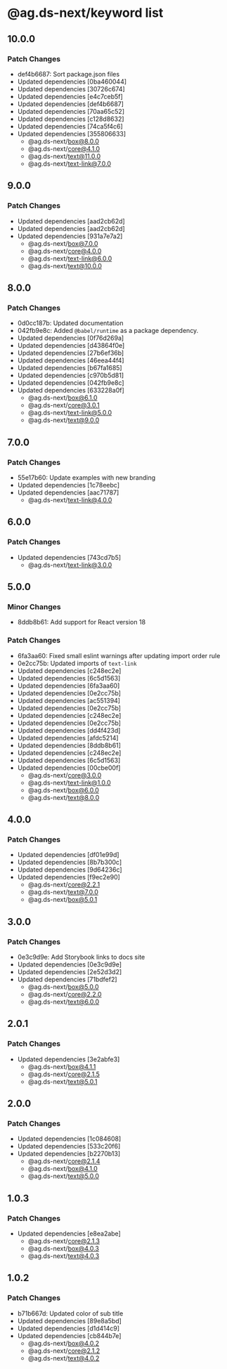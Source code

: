 # @ag.ds-next/keyword list

## 10.0.0

### Patch Changes

- def4b6687: Sort package.json files
- Updated dependencies [0ba460044]
- Updated dependencies [30726c674]
- Updated dependencies [e4c7ceb5f]
- Updated dependencies [def4b6687]
- Updated dependencies [70aa65c52]
- Updated dependencies [c128d8632]
- Updated dependencies [74ca5f4c6]
- Updated dependencies [355806633]
  - @ag.ds-next/box@8.0.0
  - @ag.ds-next/core@4.1.0
  - @ag.ds-next/text@11.0.0
  - @ag.ds-next/text-link@7.0.0

## 9.0.0

### Patch Changes

- Updated dependencies [aad2cb62d]
- Updated dependencies [aad2cb62d]
- Updated dependencies [931a7e7a2]
  - @ag.ds-next/box@7.0.0
  - @ag.ds-next/core@4.0.0
  - @ag.ds-next/text-link@6.0.0
  - @ag.ds-next/text@10.0.0

## 8.0.0

### Patch Changes

- 0d0cc187b: Updated documentation
- 042fb9e8c: Added `@babel/runtime` as a package dependency.
- Updated dependencies [0f76d269a]
- Updated dependencies [d43864f0e]
- Updated dependencies [27b6ef36b]
- Updated dependencies [46eea44f4]
- Updated dependencies [b67fa1685]
- Updated dependencies [c970b5d81]
- Updated dependencies [042fb9e8c]
- Updated dependencies [633228a0f]
  - @ag.ds-next/box@6.1.0
  - @ag.ds-next/core@3.0.1
  - @ag.ds-next/text-link@5.0.0
  - @ag.ds-next/text@9.0.0

## 7.0.0

### Patch Changes

- 55e17b60: Update examples with new branding
- Updated dependencies [1c78eebc]
- Updated dependencies [aac71787]
  - @ag.ds-next/text-link@4.0.0

## 6.0.0

### Patch Changes

- Updated dependencies [743cd7b5]
  - @ag.ds-next/text-link@3.0.0

## 5.0.0

### Minor Changes

- 8ddb8b61: Add support for React version 18

### Patch Changes

- 6fa3aa60: Fixed small eslint warnings after updating import order rule
- 0e2cc75b: Updated imports of `text-link`
- Updated dependencies [c248ec2e]
- Updated dependencies [6c5d1563]
- Updated dependencies [6fa3aa60]
- Updated dependencies [0e2cc75b]
- Updated dependencies [ac551394]
- Updated dependencies [0e2cc75b]
- Updated dependencies [c248ec2e]
- Updated dependencies [0e2cc75b]
- Updated dependencies [dd4f423d]
- Updated dependencies [afdc5214]
- Updated dependencies [8ddb8b61]
- Updated dependencies [c248ec2e]
- Updated dependencies [6c5d1563]
- Updated dependencies [00cbe00f]
  - @ag.ds-next/core@3.0.0
  - @ag.ds-next/text-link@1.0.0
  - @ag.ds-next/box@6.0.0
  - @ag.ds-next/text@8.0.0

## 4.0.0

### Patch Changes

- Updated dependencies [df01e99d]
- Updated dependencies [8b7b300c]
- Updated dependencies [9d64236c]
- Updated dependencies [f9ec2e90]
  - @ag.ds-next/core@2.2.1
  - @ag.ds-next/text@7.0.0
  - @ag.ds-next/box@5.0.1

## 3.0.0

### Patch Changes

- 0e3c9d9e: Add Storybook links to docs site
- Updated dependencies [0e3c9d9e]
- Updated dependencies [2e52d3d2]
- Updated dependencies [71bdfef2]
  - @ag.ds-next/box@5.0.0
  - @ag.ds-next/core@2.2.0
  - @ag.ds-next/text@6.0.0

## 2.0.1

### Patch Changes

- Updated dependencies [3e2abfe3]
  - @ag.ds-next/box@4.1.1
  - @ag.ds-next/core@2.1.5
  - @ag.ds-next/text@5.0.1

## 2.0.0

### Patch Changes

- Updated dependencies [1c084608]
- Updated dependencies [533c20f6]
- Updated dependencies [b2270b13]
  - @ag.ds-next/core@2.1.4
  - @ag.ds-next/box@4.1.0
  - @ag.ds-next/text@5.0.0

## 1.0.3

### Patch Changes

- Updated dependencies [e8ea2abe]
  - @ag.ds-next/core@2.1.3
  - @ag.ds-next/box@4.0.3
  - @ag.ds-next/text@4.0.3

## 1.0.2

### Patch Changes

- b71b667d: Updated color of sub title
- Updated dependencies [89e8a5bd]
- Updated dependencies [d1d414c9]
- Updated dependencies [cb844b7e]
  - @ag.ds-next/box@4.0.2
  - @ag.ds-next/core@2.1.2
  - @ag.ds-next/text@4.0.2
